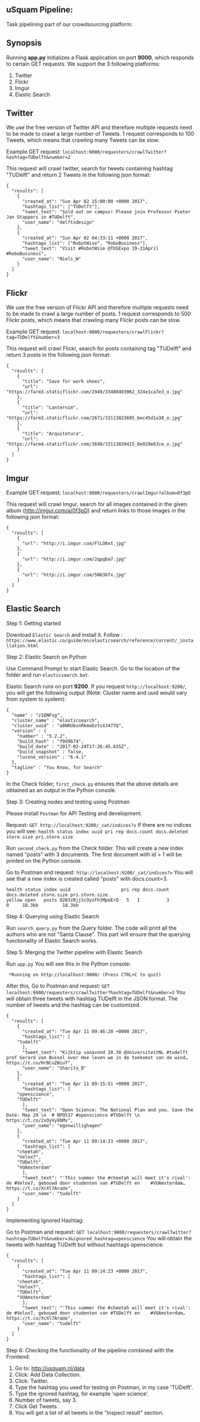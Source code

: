 ## uSquam Pipeline:
Task pipelining part of our crowdsourcing platform:

## Synopsis

Running **app.py** initializes a Flask application on port **9000**, which responds to certain GET requests. We support the 3 following platforms:

1. Twitter
2. Flickr
3. Imgur
4. Elastic Search

## Twitter

We use the free version of Twitter API and therefore multiple requests need to be made to crawl a large number of Tweets. 1 request corresponds to 100 Tweets, which means that crawling many Tweets can be slow.

Example GET request: `localhost:9000/requesters/crawlTwitter?hashtag=TUDelft&number=2`

This request will crawl twitter, search for tweets containing hashtag "TUDelft" and return 2 Tweets in the following json format:

	{
	  "results": [
		{
		  "created_at": "Sun Apr 02 15:00:00 +0000 2017",
		  "hashtags_list": ["TUDelft"],
		  "tweet_text": "Sold out on campus! Please join Professor Pieter Jan Stappers in #TUDelft",
		  "user_name": "delftxdesign"
		},
		{
		  "created_at": "Sun Apr 02 04:33:11 +0000 2017",
		  "hashtags_list": ["RobotWise", "RoboBusiness"],
		  "tweet_text": "Visit #RobotWise @TUSExpo 19-21April #RoboBusiness",
		  "user_name": "Niels_W"
		}
	  ]
	}

## Flickr

We use the free version of Flickr API and therefore multiple requests need to be made to crawl a large number of posts. 1 request corresponds to 500 Flickr posts, which means that crawling many Flickr posts can be slow.

Example GET request: `localhost:9000/requesters/crawlFlickr?tag=TUDelft&number=3`

This request will crawl Flickr, search for posts containing tag "TUDelft" and return 3 posts in the following json format:

	{
	  "results": [
		{
		  "title": "Save for work shoes",
		  "url": "https://farm3.staticflickr.com/2949/33400403062_324e1ca7e3_o.jpg"
		},
		{
		  "title": "Lanternim",
		  "url": "https://farm3.staticflickr.com/2671/33113823605_bec45d1a38_o.jpg"
		},
		{
		  "title": "Arquitetura",
		  "url": "https://farm4.staticflickr.com/3698/33113820415_0e929e63ce_o.jpg"
		}
	  ]
	}

## Imgur

Example GET request: `localhost:9000/requesters/crawlImgur?album=0f3pD`

This request will crawl Imgur, search for all images contained in the given album (http://imgur.com/a/0f3pD) and return links to those images in the following json format:

	{
	  "results": [
		{
		  "url": "http://i.imgur.com/FlLO0xt.jpg"
		},
		{
		  "url": "http://i.imgur.com/2qpgba7.jpg"
		},
		{
		  "url": "http://i.imgur.com/5N63bTx.jpg"
		}
	  ]
	}

## Elastic Search

Step 1: 
Getting started 

Download `Elastic Search` and install it.
Follow : `https://www.elastic.co/guide/en/elasticsearch/reference/current/_installation.html`

Step 2: 
Elastic Search on Python

Use Command Prompt to start Elastic Search. Go to the location of the folder and run `elasticsearch.bat`.

Elastic Search runs on port **9200**.
If you request `http://localhost:9200/`, you will get the following output (Note: Cluster name and uuid would vary from system to system):

	{
	  "name" : "z1QNFxg",
	  "cluster_name" : "elasticsearch",
	  "cluster_uuid" : "a0NRUbsnRkmeDztsXJ477Q",
	  "version" : {
	    "number" : "5.2.2",
	    "build_hash" : "f9d9b74",
	    "build_date" : "2017-02-24T17:26:45.835Z",
	    "build_snapshot" : false,
	    "lucene_version" : "6.4.1"
	  },
	  "tagline" : "You Know, for Search"
	}

In the Check folder, `first_check.py` ensures that the above details are obtained as an output in the Python console.

Step 3: 
Creating nodes and testing using Postman

Please install `Postman` for API Testing and development.

Request: `GET http://localhost:9200/_cat/indices?v`
If there are no indices you will see: `health status index uuid pri rep docs.count docs.deleted store.size pri.store.size`

Run `second_check.py` from the Check folder. This will create a new index named "posts" with 3 documents.
The first document with id = 1 will be printed on the Python console.

Go to Postman and request: `http://localhost:9200/_cat/indices?v`
You will see that a new index is created called "posts" with docs.count=3.

	health status index uuid                   pri rep docs.count docs.deleted store.size pri.store.size
	yellow open   posts 82B3zRjjScOyzFh3MpeErQ   5   1          3            0     18.3kb         18.3kb

Step 4: 
Querying using Elastic Search

Run `search_query.py` from the Query folder.
The code will print all the authors who are not "Santa Clause".
This part will ensure that the querying functionality of Elastic Search works.

Step 5: 
Merging the Twitter pipeline with Elastic Search

Run `app.py`
You will see this in the Python console: 
	 
	 *Running on http://localhost:9000/ (Press CTRL+C to quit)
	
After this, Go to Postman and request: `GET localhost:9000/requesters/crawlTwitter?hashtag=TUDelft&number=3`
You will obtain three tweets with hashtag TUDelft in the JSON format. The number of tweets and the hashtag can be customized.

	{
	  "results": [
	    {
	      "created_at": "Tue Apr 11 09:46:20 +0000 2017",
	      "hashtags_list": [
		"tudelft"
	      ],
	      "tweet_text": "Kijktip vanavond 20.30 @UniversiteitNL #tudelft prof Gerard van Bussel over Hoe leven we in de toekomst van de wind… https://t.co/HrBCuZWiuT",
	      "user_name": "Sharita_B"
	    },
	    {
	      "created_at": "Tue Apr 11 09:15:51 +0000 2017",
	      "hashtags_list": [
		"openscience",
		"TUDelft"
	      ],
	      "tweet_text": "Open Science: The National Plan and you. Save the Date: May 29 \n  # NPOS17 #openscience #TUDelft \n https://t.co/2xOyVy8bMv",
	      "user_name": "egonwillighagen"
	    },
	    {
	      "created_at": "Tue Apr 11 09:14:23 +0000 2017",
	      "hashtags_list": [
		"cheetah",
		"Velox7",
		"TUDelft",
		"VUAmsterdam"
	      ],
	      "tweet_text": "'This summer the #cheetah will meet it's rival': de #Velox7, gebouwd door studenten van #TUDelft en 	#VUAmsterdam… https://t.co/XcXl7AraUe",
	      "user_name": "tudelft"
	    }
	  ]
	}

Implementing Ignored Hashtag:

Go to Postman and request: `GET localhost:9000/requesters/crawlTwitter?hashtag=TUDelft&number=3&ignored_hashtag=openscience`
You will obtain the tweets with hashtag TUDelft but without hashtags openscience.

	{
	  "results": [
	    {
	      "created_at": "Tue Apr 11 09:14:23 +0000 2017",
	      "hashtags_list": [
		"cheetah",
		"Velox7",
		"TUDelft",
		"VUAmsterdam"
	      ],
	      "tweet_text": "'This summer the #cheetah will meet it's rival': de #Velox7, gebouwd door studenten van #TUDelft en 	#VUAmsterdam… https://t.co/XcXl7AraUe",
	      "user_name": "tudelft"
	    }
	  ]
	}
	
Step 6: 
Checking the functionality of the pipeline combined with the Frontend:

1. Go to: http://usquam.nl/data
2. Click: Add Data Collection.
3. Click: Twitter.
4. Type the hashtag you used for testing on Postman, in my case 'TUDelft'.
5. Type the ignored hashtag, for example 'open science'.
6. Number of tweets, say 3.
7. Click Get Tweets.
8. You will get a list of all tweets in the "Inspect result" section.
